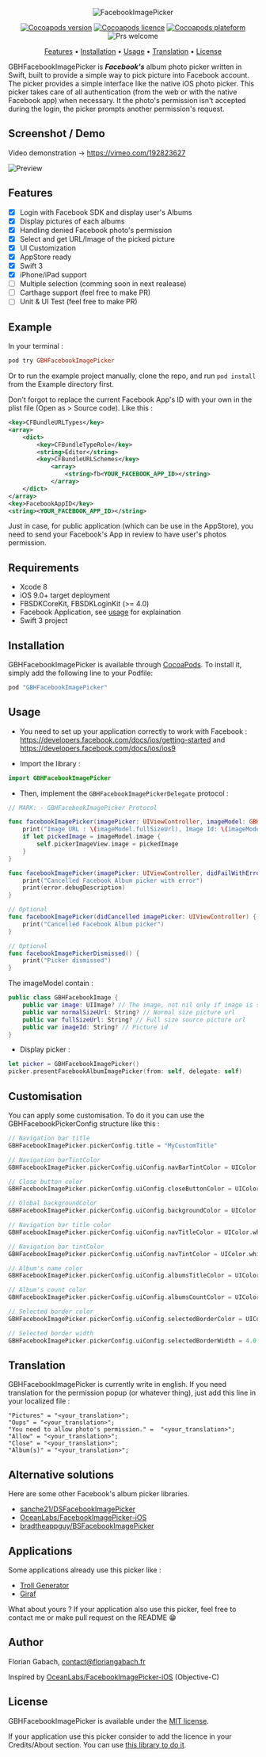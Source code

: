 <p align="center">
    <img src="https://github.com/terflogag/FacebookImagePicker/blob/master/Ressources/welcome_img.png" alt="FacebookImagePicker" />
</p>

<p align="center">
    <a href="https://cocoapods.org/pods/GBHFacebookImagePicker" target="_blank"><img src="https://img.shields.io/cocoapods/v/GBHFacebookImagePicker.svg?style=flat" alt="Cocoapods version" /></a>
    <a href="http://cocoapods.org/pods/GBHFacebookImagePicker" target="_blank"><img src="https://img.shields.io/cocoapods/l/GBHFacebookImagePicker.svg?style=flat" alt="Cocoapods licence" /></a>
    <a href="http://cocoapods.org/pods/GBHFacebookImagePicker" target="_blank"><img src="https://img.shields.io/cocoapods/p/GBHFacebookImagePicker.svg?style=flat" alt="Cocoapods plateform" /></a>
    <img src="https://img.shields.io/badge/PRs-welcome-brightgreen.svg" alt="Prs welcome" />
</p>

<p align="center">
    <a href="#features">Features</a>
  • <a href="#installation">Installation</a>
  • <a href="#usage">Usage</a>
  • <a href="#translation">Translation</a>
  • <a href="#license">License</a>
</p>

GBHFacebookImagePicker is ***Facebook's*** album photo picker written in Swift, built to provide a simple way to pick picture into Facebook account. The picker provides a simple interface like the native iOS photo picker. 
This picker takes care of all authentication (from the web or with the native Facebook app) when necessary. It the photo's permission isn't accepted during the login, the picker prompts another permission's request. 

## Screenshot / Demo

Video demonstration -> https://vimeo.com/192823627

![Preview](https://github.com/terflogag/FacebookImagePicker/blob/master/Ressources/preview.png)

## Features 

- [x] Login with Facebook SDK and display user's Albums
- [x] Display pictures of each albums 
- [x] Handling denied Facebook photo's permission 
- [x] Select and get URL/Image of the picked picture 
- [x] UI Customization 
- [x] AppStore ready
- [x] Swift 3 
- [x] iPhone/iPad support 
- [ ] Multiple selection (comming soon in next realease)
- [ ] Carthage support (feel free to make PR)
- [ ] Unit & UI Test (feel free to make PR)

## Example

In your terminal :

```ruby
pod try GBHFacebookImagePicker
```

Or to run the example project manually, clone the repo, and run `pod install` from the Example directory first.

Don't forgot to replace the current Facebook App's ID with your own in the plist file (Open as > Source code). 
Like this :

```xml
<key>CFBundleURLTypes</key>
<array>
    <dict>
        <key>CFBundleTypeRole</key>
        <string>Editor</string>
        <key>CFBundleURLSchemes</key>
            <array>
                <string>fb<YOUR_FACEBOOK_APP_ID></string>
            </array>
    </dict>
</array>
<key>FacebookAppID</key>
<string><YOUR_FACEBOOK_APP_ID></string>
```

Just in case, for public application (which can be use in the AppStore), you need to send your Facebook's App in review to have user's photos permission.  

## Requirements

* Xcode 8 
* iOS 9.0+ target deployment
* FBSDKCoreKit, FBSDKLoginKit (>= 4.0)
* Facebook Application, see [usage](#usage) for explaination 
* Swift 3 project 

## Installation

GBHFacebookImagePicker is available through [CocoaPods](http://cocoapods.org). To install
it, simply add the following line to your Podfile:

```ruby
pod "GBHFacebookImagePicker"
```

## Usage

- You need to set up your application correctly to work with Facebook : https://developers.facebook.com/docs/ios/getting-started and https://developers.facebook.com/docs/ios/ios9

- Import the library : 

```swift
import GBHFacebookImagePicker
```

- Then, implement the `GBHFacebookImagePickerDelegate` protocol :

```swift
// MARK: - GBHFacebookImagePicker Protocol

func facebookImagePicker(imagePicker: UIViewController, imageModel: GBHFacebookImage) {
    print("Image URL : \(imageModel.fullSizeUrl), Image Id: \(imageModel.imageId)")
    if let pickedImage = imageModel.image {
        self.pickerImageView.image = pickedImage
    }
}

func facebookImagePicker(imagePicker: UIViewController, didFailWithError error: Error?) {
    print("Cancelled Facebook Album picker with error")
    print(error.debugDescription)
}

// Optional
func facebookImagePicker(didCancelled imagePicker: UIViewController) {
    print("Cancelled Facebook Album picker")
}

// Optional
func facebookImagePickerDismissed() {
    print("Picker dismissed")
}
```

The imageModel contain : 

```swift
public class GBHFacebookImage {
    public var image: UIImage? // The image, not nil only if image is selected
    public var normalSizeUrl: String? // Normal size picture url
    public var fullSizeUrl: String? // Full size source picture url
    public var imageId: String? // Picture id
}
```

- Display picker : 

```swift
let picker = GBHFacebookImagePicker() 
picker.presentFacebookAlbumImagePicker(from: self, delegate: self) 
```

## Customisation

You can apply some customisation. To do it you can use the GBHFacebookPickerConfig structure like this :

```swift
// Navigation bar title 
GBHFacebookImagePicker.pickerConfig.title = "MyCustomTitle"

// Navigation barTintColor
GBHFacebookImagePicker.pickerConfig.uiConfig.navBarTintColor = UIColor.red

// Close button color 
GBHFacebookImagePicker.pickerConfig.uiConfig.closeButtonColor = UIColor.white

// Global backgroundColor 
GBHFacebookImagePicker.pickerConfig.uiConfig.backgroundColor = UIColor.red

// Navigation bar title color
GBHFacebookImagePicker.pickerConfig.uiConfig.navTitleColor = UIColor.white

// Navigation bar tintColor
GBHFacebookImagePicker.pickerConfig.uiConfig.navTintColor = UIColor.white

// Album's name color 
GBHFacebookImagePicker.pickerConfig.uiConfig.albumsTitleColor = UIColor.white

// Album's count color 
GBHFacebookImagePicker.pickerConfig.uiConfig.albumsCountColor = UIColor.white

// Selected border color 
GBHFacebookImagePicker.pickerConfig.uiConfig.selectedBorderColor = UIColor.red

// Selected border width 
GBHFacebookImagePicker.pickerConfig.uiConfig.selectedBorderWidth = 4.0
```


## Translation 

GBHFacebookImagePicker is currently write in english. If you need translation for the permission popup (or whatever thing), just add this line in your localized file  :

```
"Pictures" = "<your_translation>";
"Oups" = "<your_translation>";
"You need to allow photo's permission." =  "<your_translation>";
"Allow" = "<your_translation>";
"Close" = "<your_translation>";
"Album(s)" = "<your_translation>";
```

## Alternative solutions

Here are some other Facebook's album picker libraries.

- [sanche21/DSFacebookImagePicker](https://github.com/sanche21/DSFacebookImagePicker) 
- [OceanLabs/FacebookImagePicker-iOS](https://github.com/OceanLabs/FacebookImagePicker-iOS) 
- [bradtheappguy/BSFacebookImagePicker](https://github.com/bradtheappguy/BSFacebookImagePicker) 

## Applications

Some applications already use this picker like :
- [Troll Generator](https://itunes.apple.com/fr/app/troll-generator/id1038097542?mt=8)
- [Giraf](https://itunes.apple.com/fr/app/giraf/id1136592561?mt=8)

What about yours ? If your application also use this picker, feel free to contact me or make pull request on the README 😁

## Author

Florian Gabach, contact@floriangabach.fr

Inspired by [OceanLabs/FacebookImagePicker-iOS](https://github.com/OceanLabs/FacebookImagePicker-iOS) (Objective-C)

## License

GBHFacebookImagePicker is available under the [MIT license](LICENSE).

If your application use this picker consider to add the licence in your Credits/About section. You can use [this library to do it](https://github.com/terflogag/OpenSourceController).

